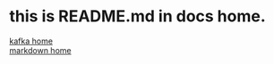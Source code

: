 # this is README.md in docs home.

[kafka home][kafka-home-link] <br/>
[markdown home][markdown-home-link] <br/>

[comment]: <> (link list)
[kafka-home-link]: kafka/index "kafka home comment"
[markdown-home-link]: markdown/markdown "markdown home comment"